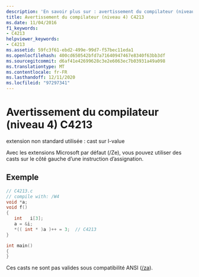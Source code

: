 ```yaml
---
description: 'En savoir plus sur : avertissement du compilateur (niveau 4) C4213'
title: Avertissement du compilateur (niveau 4) C4213
ms.date: 11/04/2016
f1_keywords:
- C4213
helpviewer_keywords:
- C4213
ms.assetid: 59fc3f61-ebd2-499e-99d7-f57bec11eda1
ms.openlocfilehash: 400cd650542bfd7a71640947467e8340f63bb3df
ms.sourcegitcommit: d6af41e42699628c3e2e6063ec7b03931a49a098
ms.translationtype: MT
ms.contentlocale: fr-FR
ms.lasthandoff: 12/11/2020
ms.locfileid: "97297341"
---
```

# <a name="compiler-warning-level-4-c4213"></a>Avertissement du compilateur (niveau 4) C4213

extension non standard utilisée : cast sur l-value

Avec les extensions Microsoft par défaut (/Ze), vous pouvez utiliser des casts sur le côté gauche d’une instruction d’assignation.

## <a name="example"></a>Exemple

```c
// C4213.c
// compile with: /W4
void *a;
void f()
{
   int   i[3];
   a = &i;
   *(( int * )a )++ = 3;  // C4213
}

int main()
{
}
```

Ces casts ne sont pas valides sous compatibilité ANSI ([/za](../../build/reference/za-ze-disable-language-extensions.md)).
